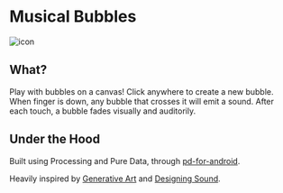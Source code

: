 Musical Bubbles
===============

![icon](https://raw.github.com/namin/MusicalBubblesmaster/screenshots/MusicalBubblesIcon.PNG)

What?
-----

Play with bubbles on a canvas! Click anywhere to create a new
bubble. When finger is down, any bubble that crosses it will emit a
sound. After each touch, a bubble fades visually and auditorily.

Under the Hood
--------------

Built using Processing and Pure Data, through
[pd-for-android](https://github.com/libpd/pd-for-android).

Heavily inspired by [Generative Art](http://www.amazon.com/gp/product/1935182625/ref=as_li_ss_tl?ie=UTF8&camp=1789&creative=390957&creativeASIN=1935182625&linkCode=as2&tag=nadaamin) and [Designing Sound](http://www.amazon.com/gp/product/0262014416/ref=as_li_ss_tl?ie=UTF8&camp=1789&creative=390957&creativeASIN=0262014416&linkCode=as2&tag=nadaamin).
